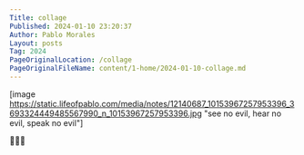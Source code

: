```yaml
---
Title: collage
Published: 2024-01-10 23:20:37
Author: Pablo Morales
Layout: posts
Tag: 2024
PageOriginalLocation: /collage
PageOriginalFileName: content/1-home/2024-01-10-collage.md
---
```

[image https://static.lifeofpablo.com/media/notes/12140687_10153967257953396_3693324449485567990_n_10153967257953396.jpg "see no evil, hear no evil, speak no evil"]

🙈🙉🙊
